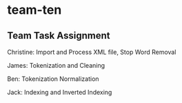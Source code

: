 # team-ten

## Team Task Assignment

Christine: Import and Process XML file, Stop Word Removal

James: Tokenization and Cleaning

Ben: Tokenization Normalization

Jack: Indexing and Inverted Indexing